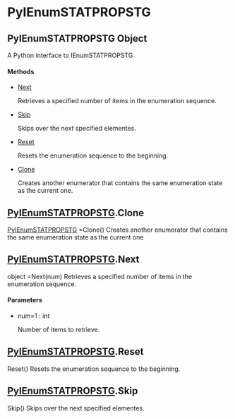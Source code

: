 # PyIEnumSTATPROPSTG

## PyIEnumSTATPROPSTG Object



A Python interface to IEnumSTATPROPSTG

#### Methods


  - [Next](PyIEnumSTATPROPSTG.md#pyienumstatpropstgnext)

    Retrieves a specified number of items in the enumeration sequence\.&nbsp;

  - [Skip](PyIEnumSTATPROPSTG.md#pyienumstatpropstgskip)

    Skips over the next specified elementes\.&nbsp;

  - [Reset](PyIEnumSTATPROPSTG.md#pyienumstatpropstgreset)

    Resets the enumeration sequence to the beginning\.&nbsp;

  - [Clone](PyIEnumSTATPROPSTG.md#pyienumstatpropstgclone)

    Creates another enumerator that contains the same enumeration state as the current one\.&nbsp;

## [PyIEnumSTATPROPSTG](#pyienumstatpropstg)\.Clone

[PyIEnumSTATPROPSTG](#pyienumstatpropstg) =Clone\(\)
Creates another enumerator that contains the same enumeration state as the current one

## [PyIEnumSTATPROPSTG](#pyienumstatpropstg)\.Next



object =Next\(num\)
Retrieves a specified number of items in the enumeration sequence\.

#### Parameters


  - num=1 : int

    Number of items to retrieve\.

## [PyIEnumSTATPROPSTG](#pyienumstatpropstg)\.Reset

Reset\(\)
Resets the enumeration sequence to the beginning\.

## [PyIEnumSTATPROPSTG](#pyienumstatpropstg)\.Skip

Skip\(\)
Skips over the next specified elementes\.